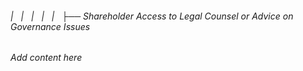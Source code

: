 ###### |   |   |   |   |   ├── Shareholder Access to Legal Counsel or Advice on Governance Issues

*Add content here*